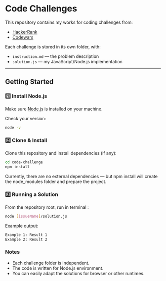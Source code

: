 # Code Challenges

This repository contains my works for coding challenges from:

- [HackerRank](https://www.hackerrank.com/)
- [Codewars](https://www.codewars.com/)

Each challenge is stored in its own folder, with:
- `instruction.md` — the problem description
- `solution.js` — my JavaScript/Node.js implementation

---

## Getting Started

### 1️⃣ Install Node.js
Make sure [Node.js](https://nodejs.org/) is installed on your machine.

Check your version:
```bash
node -v
```

### 2️⃣ Clone & Install
Clone this repository and install dependencies (if any):

```bash
cd code-challenge
npm install
```
Currently, there are no external dependencies — but npm install will create the node_modules folder and prepare the project.

### 3️⃣ Running a Solution
From the repository root, run in terminal :

```bash
node [issueName]/solution.js
```
Example output:
```bash
Example 1: Result 1
Example 2: Result 2

```

### Notes
* Each challenge folder is independent.
* The code is written for Node.js environment.
* You can easily adapt the solutions for browser or other runtimes.
